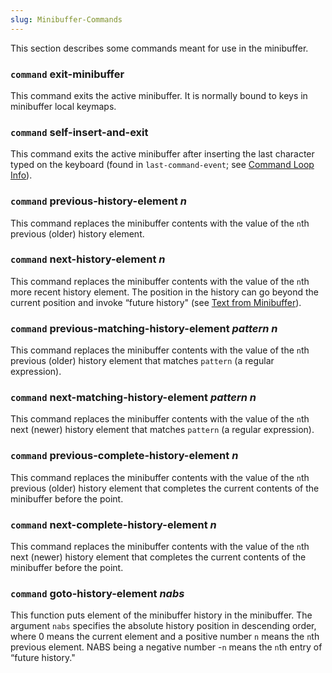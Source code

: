 ```yaml
---
slug: Minibuffer-Commands
---
```


This section describes some commands meant for use in the minibuffer.

### <span className="tag command">`command`</span> **exit-minibuffer**

This command exits the active minibuffer. It is normally bound to keys in minibuffer local keymaps.

### <span className="tag command">`command`</span> **self-insert-and-exit**

This command exits the active minibuffer after inserting the last character typed on the keyboard (found in `last-command-event`; see [Command Loop Info](Command-Loop-Info)).

### <span className="tag command">`command`</span> **previous-history-element** *n*

This command replaces the minibuffer contents with the value of the `n`th previous (older) history element.

### <span className="tag command">`command`</span> **next-history-element** *n*

This command replaces the minibuffer contents with the value of the `n`th more recent history element. The position in the history can go beyond the current position and invoke “future history" (see [Text from Minibuffer](Text-from-Minibuffer)).

### <span className="tag command">`command`</span> **previous-matching-history-element** *pattern n*

This command replaces the minibuffer contents with the value of the `n`th previous (older) history element that matches `pattern` (a regular expression).

### <span className="tag command">`command`</span> **next-matching-history-element** *pattern n*

This command replaces the minibuffer contents with the value of the `n`th next (newer) history element that matches `pattern` (a regular expression).

### <span className="tag command">`command`</span> **previous-complete-history-element** *n*

This command replaces the minibuffer contents with the value of the `n`th previous (older) history element that completes the current contents of the minibuffer before the point.

### <span className="tag command">`command`</span> **next-complete-history-element** *n*

This command replaces the minibuffer contents with the value of the `n`th next (newer) history element that completes the current contents of the minibuffer before the point.

### <span className="tag command">`command`</span> **goto-history-element** *nabs*

This function puts element of the minibuffer history in the minibuffer. The argument `nabs` specifies the absolute history position in descending order, where 0 means the current element and a positive number `n` means the `n`th previous element. NABS being a negative number -`n` means the `n`th entry of “future history."
